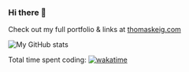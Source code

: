 ### Hi there 👋

Check out my full portfolio & links at [thomaskeig.com](https://thomaskeig.com)

![My GitHub stats](https://github-readme-stats.vercel.app/api?username=thomaskeig)

Total time spent coding: [![wakatime](https://wakatime.com/badge/user/480b687b-2192-4bd9-8fce-2c512ab7aab5.svg)](https://wakatime.com/@480b687b-2192-4bd9-8fce-2c512ab7aab5)

<!--
**thomaskeig/thomaskeig** is a ✨ _special_ ✨ repository because its `README.md` (this file) appears on your GitHub profile.

Here are some ideas to get you started:

- 🔭 I’m currently working on ...
- 🌱 I’m currently learning ...
- 👯 I’m looking to collaborate on ...
- 🤔 I’m looking for help with ...
- 💬 Ask me about ...
- 📫 How to reach me: ...
- 😄 Pronouns: ...
- ⚡ Fun fact: ...
-->
